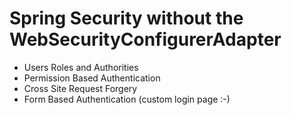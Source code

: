 # Spring Security without the WebSecurityConfigurerAdapter

* Users Roles and Authorities
* Permission Based Authentication
* Cross Site Request Forgery
* Form Based Authentication (custom login page :-)
